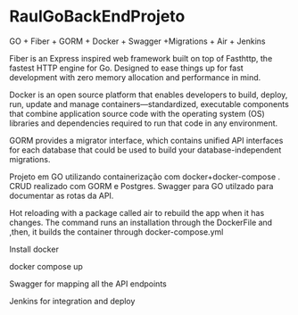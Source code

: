 # RaulGoBackEndProjeto
GO + Fiber + GORM + Docker + Swagger +Migrations + Air + Jenkins 

Fiber is an Express inspired web framework built on top of Fasthttp, the fastest HTTP engine for Go. Designed to ease things up for fast development with zero memory allocation and performance in mind.

Docker is an open source platform that enables developers to build, deploy, run, update and manage containers—standardized, executable components that combine application source code with the operating system (OS) libraries and dependencies required to run that code in any environment.

GORM provides a migrator interface, which contains unified API interfaces for each database that could be used to build your database-independent migrations.

Projeto em GO utilizando containerização com docker+docker-compose . CRUD realizado com GORM e Postgres. Swagger para GO utilzado para documentar as rotas da API.

Hot reloading with a package called air to rebuild the app when it has changes. The command runs an installation through the DockerFile and ,then, it builds the container through docker-compose.yml

Install docker 

docker compose up

Swagger for mapping all the API endpoints

Jenkins for integration and deploy
